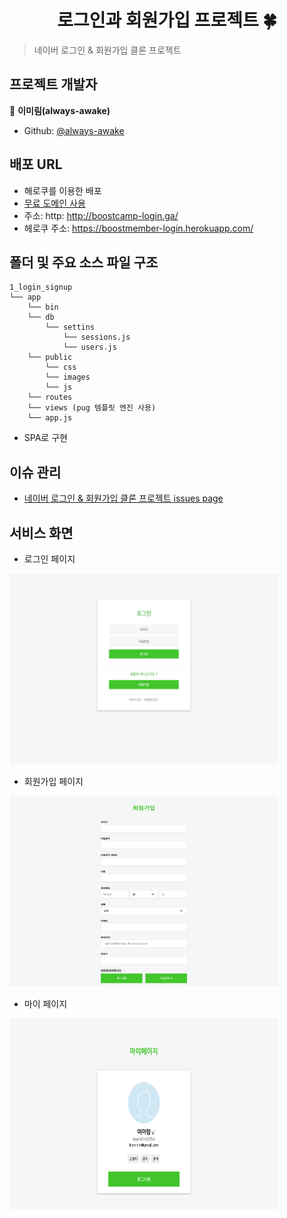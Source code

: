 <h1 align="center"> 로그인과 회원가입 프로젝트 🍀</h1>

> 네이버 로그인 & 회원가입 클론 프로젝트

## 프로젝트 개발자

👤 **이미림(always-awake)**

* Github: [@always-awake](https://github.com/always-awake)

## 배포 URL
* 해로쿠를 이용한 배포
* [무료 도메인 사용](https://my.freenom.com)
* 주소: http: http://boostcamp-login.ga/
* 헤로쿠 주소: https://boostmember-login.herokuapp.com/

## 폴더 및 주요 소스 파일 구조
```
1_login_signup
└── app
    └── bin
    └── db
        └── settins
            └── sessions.js
            └── users.js
    └── public
        └── css
        └── images
        └── js
    └── routes
    └── views (pug 템플릿 엔진 사용)
    └── app.js
```
* SPA로 구현

## 이슈 관리
- [네이버 로그인 & 회원가입 클론 프로젝트 issues page](https://github.com/always-awake/membership-login/issues)



## 서비스 화면 
* 로그인 페이지 <br>
<img width="430px" height="305px" src="./images/login.png" />

* 회원가입 페이지 <br>
<img width="430px" height="305px" src="./images/signup.png" />

* 마이 페이지 <br>
<img width="430px" height="305px" src="./images/mypage.png" />


